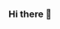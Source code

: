 ### Hi there 👋

<!--
**ignasineira/ignasineira** is a ✨ _special_ ✨ repository because its `README.md` (this file) appears on your GitHub profile.

I am a Industrial engineer who enjoys challenges and looks forward to learning new things all the time. I am interested in operation research, machine learning, and data science. I am keen to apply my knowledge in order to find efficient and creative solutions. I am motivated to work in multidisciplinary schemes in which I can learn from my co-workers. I am an organized and self-driven person, very dedicated to my work, that adapts easily to different responsibilities. Currently I am a Data Scientist on Cocha and researh on ISCI.

🔭 I’m currently working on analytics and queen models policy making in  health.
🌱 I’m currently learning Bayes Data Analysis and confidence interval on ml predicction 
⚡ Programming skills: Python (pandas, numpy, geopandas,skearlearn,tensorflow,scipy,PyTorch) 
📫 How to reach me: ignasineira@outlook.com/ ignasineira96@gmail.com
😄 Pronouns: 
⚡ Fun fact: ??? not so fun

